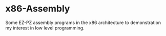 # x86-Assembly
Some EZ-PZ assembly programs in the x86 architecture to demonstration my interest in low level programming.
